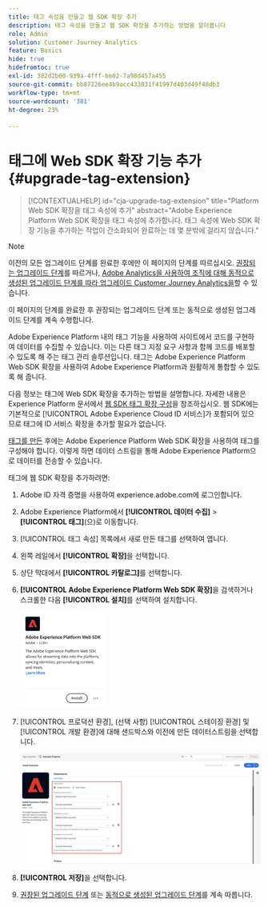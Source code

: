 ```yaml
---
title: 태그 속성을 만들고 웹 SDK 확장 추가
description: 태그 속성을 만들고 웹 SDK 확장을 추가하는 방법을 알아봅니다
role: Admin
solution: Customer Journey Analytics
feature: Basics
hide: true
hidefromtoc: true
exl-id: 382d2b00-939a-4fff-be02-7a98d457a455
source-git-commit: bb87226ee4b9acc433031f41997d403d49f48db3
workflow-type: tm+mt
source-wordcount: '381'
ht-degree: 23%

---
```


# 태그에 Web SDK 확장 기능 추가 {#upgrade-tag-extension}

<!-- markdownlint-disable MD034 -->

>[!CONTEXTUALHELP]
>id="cja-upgrade-tag-extension"
>title="Platform Web SDK 확장을 태그 속성에 추가"
>abstract="Adobe Experience Platform Web SDK 확장을 태그 속성에 추가합니다. 태그 속성에 Web SDK 확장 기능을 추가하는 작업이 간소화되어 완료하는 데 몇 분밖에 걸리지 않습니다."

<!-- markdownlint-enable MD034 -->

>[!NOTE]
> 
>이전의 모든 업그레이드 단계를 완료한 후에만 이 페이지의 단계를 따르십시오. [권장되는 업그레이드 단계](/help/getting-started/cja-upgrade/cja-upgrade-recommendations.md#recommended-upgrade-steps-for-most-organizations)를 따르거나, [Adobe Analytics을 사용하여 조직에 대해 동적으로 생성된 업그레이드 단계를 따라 업그레이드 Customer Journey Analytics을](https://gigazelle.github.io/cja-ttv/)할 수 있습니다.
>
>이 페이지의 단계를 완료한 후 권장되는 업그레이드 단계 또는 동적으로 생성된 업그레이드 단계를 계속 수행합니다.

Adobe Experience Platform 내의 태그 기능을 사용하여 사이트에서 코드를 구현하여 데이터를 수집할 수 있습니다. 이는 다른 태그 지정 요구 사항과 함께 코드를 배포할 수 있도록 해 주는 태그 관리 솔루션입니다. 태그는 Adobe Experience Platform Web SDK 확장을 사용하여 Adobe Experience Platform과 원활하게 통합할 수 있도록 해 줍니다.

다음 정보는 태그에 Web SDK 확장을 추가하는 방법을 설명합니다. 자세한 내용은 Experience Platform 문서에서 [웹 SDK 태그 확장 구성](https://experienceleague.adobe.com/en/docs/experience-platform/tags/extensions/client/web-sdk/web-sdk-extension-configuration)을 참조하십시오. 웹 SDK에는 기본적으로 [!UICONTROL Adobe Experience Cloud ID 서비스]가 포함되어 있으므로 태그에 ID 서비스 확장을 추가할 필요가 없습니다.

[태그를 만든](/help/getting-started/cja-upgrade/cja-upgrade-tag-property.md) 후에는 Adobe Experience Platform Web SDK 확장을 사용하여 태그를 구성해야 합니다. 이렇게 하면 데이터 스트림을 통해 Adobe Experience Platform으로 데이터를 전송할 수 있습니다.

태그에 웹 SDK 확장을 추가하려면:

1. Adobe ID 자격 증명을 사용하여 experience.adobe.com에 로그인합니다.

1. Adobe Experience Platform에서 **[!UICONTROL 데이터 수집]** > **[!UICONTROL 태그]**(으)로 이동합니다.

1. [!UICONTROL 태그 속성] 목록에서 새로 만든 태그를 선택하여 엽니다.

1. 왼쪽 레일에서 **[!UICONTROL 확장]**&#x200B;을 선택합니다.

1. 상단 막대에서 **[!UICONTROL 카탈로그]**&#x200B;를 선택합니다.

1. **[!UICONTROL Adobe Experience Platform Web SDK 확장]**&#x200B;을 검색하거나 스크롤한 다음 **[!UICONTROL 설치]**&#x200B;를 선택하여 설치합니다.

   <img src="assets/aepwebsdk-extension.png" width="35%"/>

1. [!UICONTROL 프로덕션 환경], (선택 사항) [!UICONTROL 스테이징 환경] 및 [!UICONTROL 개발 환경]에 대해 샌드박스와 이전에 만든 데이터스트림을 선택합니다.

   ![AEP Web SDK 확장 구성](assets/aepwebsk-extension-datastreams.png)

1. **[!UICONTROL 저장]**&#x200B;을 선택합니다.

1. [권장된 업그레이드 단계](/help/getting-started/cja-upgrade/cja-upgrade-recommendations.md#recommended-upgrade-steps-for-most-organizations) 또는 [동적으로 생성된 업그레이드 단계](https://gigazelle.github.io/cja-ttv/)를 계속 따릅니다.
